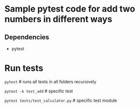 # Sample pytest code for add two numbers in different ways

## Dependencies

* pytest

# Run tests

`pytest`                           # runs all tests in all folders recursively


`pytest -k test_add`                 # specific test

`pytest tests/test_calculator.py`   # specific test module
